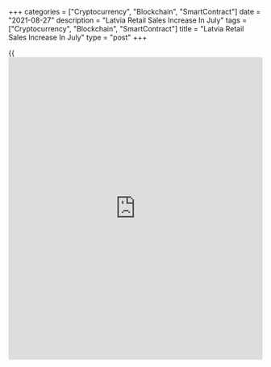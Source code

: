 +++
categories = ["Cryptocurrency", "Blockchain", "SmartContract"]
date = "2021-08-27"
description = "Latvia Retail Sales Increase In July"
tags = ["Cryptocurrency", "Blockchain", "SmartContract"]
title = "Latvia Retail Sales Increase In July"
type = "post"
+++

{{<iframe id="large-banner" src="https://www.bounty.group/#slide=2.0" width="100%" height="600" scrolling="no" style="border: 0px solid rgb(216, 221, 230); border-radius: 3px;">}}

Latvia's retail sales increased in July, figures from the Central
Statistical Bureau showed on Friday.

Retail sales grew a [calendar](https://www.fintechee.com/web-trader/) adjusted 4.8 percent year-over-year in
July.

Turnover of retail trade in non-food products rose 6.7 percent yearly in
July, while those of food products decreased 1.2 percent. Sales of
automotive fuels gained 12.0 percent.

Turnover of retail sale via mail order houses or via internet grew the
most by 32.1 percent and sale in stalls or [markets][1] 21.0 percent.
Retail sales of electrical household appliances in specialized stores
gained 20.6 percent.

On a monthly basis, retail sales decreased a seasonally adjusted 1.5
percent in July.

For comments and feedback [contact](https://www.playgroundfx.com/contact/): editorial@rtt[news](https://www.letsplayfx.com/blog/forex-news-website/).com

[Economic News][2]

 **What parts of the world are seeing the best (and worst) economic
performances lately? Click[here][3] to check out our [Econ Scorecard][3]
and find out! See up-to-the-moment [ranking](https://www.playgroundfx.com/blog/crypto-exchange-ranking/)s for the best and worst
performers in [GDP][4], [unemployment rate][5], [inflation][6] and much
more.**

   1. www.rtt[news](https://www.letsplayfx.com/blog/forex-news-website/).com/Content/Markets.aspx
   2. www.rtt[news](https://www.letsplayfx.com/blog/forex-news-website/).com/Content/EconomicNews.aspx
   3. www.rtt[news](https://www.letsplayfx.com/blog/forex-news-website/).com/economic-scorecard/world-rank/PPI/highest-performance.aspx
   4. www.rtt[news](https://www.letsplayfx.com/blog/forex-news-website/).com/economic-scorecard/world-rank/GDP/highest-performance.aspx
   5. www.rtt[news](https://www.letsplayfx.com/blog/forex-news-website/).com/economic-scorecard/world-rank/unemployment-rate/lowest-performance.aspx
   6. www.rtt[news](https://www.letsplayfx.com/blog/forex-news-website/).com/economic-scorecard/world-rank/CPI/highest-performance.aspx